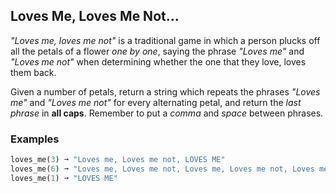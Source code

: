 ## Loves Me, Loves Me Not...

*"Loves me, loves me not"* is a traditional game in which a person plucks off all the petals of a flower *one by one*, saying the phrase *"Loves me"* and *"Loves me not"* when determining whether the one that they love, loves them back.

Given a number of petals, return a string which repeats the phrases _"Loves me"_ and _"Loves me not"_ for every alternating petal, and return the _last phrase_ in **all caps**.
Remember to put a _comma_ and _space_ between phrases.

### Examples
``` ruby
loves_me(3) ➞ "Loves me, Loves me not, LOVES ME"
loves_me(6) ➞ "Loves me, Loves me not, Loves me, Loves me not, Loves me, LOVES ME NOT"
loves_me(1) ➞ "LOVES ME"
```